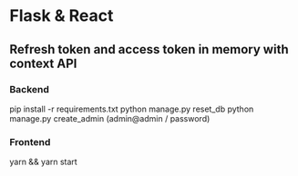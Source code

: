 # Flask & React

## Refresh token and access token in memory with context API

### Backend 

pip install -r requirements.txt
python manage.py reset_db
python manage.py create_admin (admin@admin / password)

### Frontend

yarn && yarn start